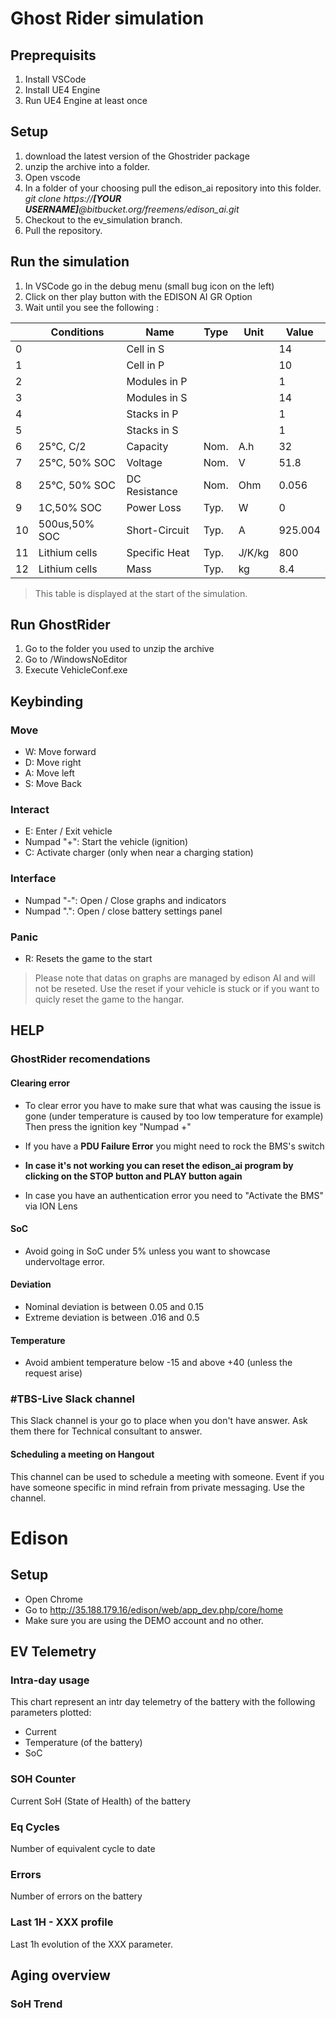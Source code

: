 # Ghost Rider simulation

## Preprequisits

1. Install VSCode
2. Install UE4 Engine
3. Run UE4 Engine at least once

## Setup

1. download the latest version of the Ghostrider package
2. unzip the archive into a folder.
3. Open vscode
4. In a folder of your choosing pull the edison_ai repository into this folder. *git clone https://**[YOUR USERNAME]**@bitbucket.org/freemens/edison_ai.git*
5. Checkout to the ev_simulation branch.
6. Pull the repository.  

## Run the simulation

1. In VSCode go in the debug menu (small bug icon on the left)
2. Click on ther play button with the EDISON AI GR Option
3. Wait until you see the following :

|    | Conditions    | Name          | Type   | Unit   |   Value |
|----|---------------|---------------|--------|--------|---------|
|  0 |               | Cell in S     |        |        |  14     |
|  1 |               | Cell in P     |        |        |  10     |
|  2 |               | Modules in P  |        |        |   1     |
|  3 |               | Modules in S  |        |        |  14     |
|  4 |               | Stacks in P   |        |        |   1     |
|  5 |               | Stacks in S   |        |        |   1     |
|  6 | 25°C, C/2     | Capacity      | Nom.   | A.h    |  32     |
|  7 | 25°C, 50% SOC | Voltage       | Nom.   | V      |  51.8   |
|  8 | 25°C, 50% SOC | DC Resistance | Nom.   | Ohm    |   0.056 |
|  9 | 1C,50% SOC    | Power Loss    | Typ.   | W      |   0     |
| 10 | 500us,50% SOC | Short-Circuit | Typ.   | A      | 925.004 |
| 11 | Lithium cells | Specific Heat | Typ.   | J/K/kg | 800     |
| 12 | Lithium cells | Mass          | Typ.   | kg     |   8.4   |

>This table is displayed at the start of the simulation. 

## Run GhostRider

1. Go to the folder you used to unzip the archive
2. Go to  /WindowsNoEditor
3. Execute VehicleConf.exe

## Keybinding

### Move

- W: Move forward
- D: Move right
- A: Move left
- S: Move Back

### Interact

- E: Enter / Exit vehicle
- Numpad "+": Start the vehicle (ignition)
- C: Activate charger (only when near a charging station)

### Interface

- Numpad "-": Open / Close graphs and indicators
- Numpad ".": Open / close battery settings panel  

### Panic

- R: Resets the game to the start

>Please note that datas on graphs are managed by edison AI and will not be reseted. Use the reset if your vehicle is stuck or if you want to quicly reset the game to the hangar.

## HELP

### GhostRider recomendations

#### Clearing error

- To clear error you have to make sure that what was causing the issue is gone (under temperature is caused by too low temperature for example)
Then press the ignition key "Numpad +"

- If you have a **PDU Failure Error** you might need to rock the BMS's switch

- **In case it's not working you can reset the edison_ai program by clicking on the STOP button and PLAY button again**

- In case you have an authentication error you need to "Activate the BMS" via ION Lens

#### SoC

- Avoid going in SoC under 5% unless you want to showcase undervoltage error.

#### Deviation

- Nominal deviation is between 0.05 and 0.15
- Extreme deviation is between .016 and 0.5

#### Temperature

- Avoid ambient temperature below -15 and above +40 (unless the request arise)




### #TBS-Live Slack channel

This Slack channel is your go to place when you don't have answer. Ask them there for Technical consultant to answer.

#### Scheduling a meeting on Hangout

This channel can be used to schedule a meeting with someone. Event if you have someone specific in mind refrain from private messaging. Use the channel.

# Edison

## Setup

- Open Chrome
- Go to http://35.188.179.16/edison/web/app_dev.php/core/home
- Make sure you are using the DEMO account and no other.

## EV Telemetry

### Intra-day usage

This chart represent an intr day telemetry of the battery with the following parameters plotted:

- Current
- Temperature (of the battery)
- SoC

### SOH Counter

Current SoH (State of Health) of the battery

### Eq Cycles

Number of equivalent cycle to date

### Errors

Number of errors on the battery

### Last 1H - XXX profile

Last 1h evolution of the XXX parameter.

## Aging overview

### SoH Trend

